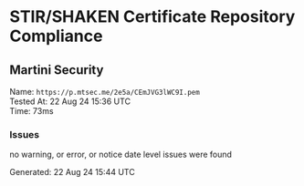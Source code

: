 # STIR/SHAKEN Certificate Repository Compliance

## Martini Security

Name: `https://p.mtsec.me/2e5a/CEmJVG3lWC9I.pem`\
Tested At: 22 Aug 24 15:36 UTC\
Time: 73ms

### Issues

no warning, or error, or notice date level issues were found

Generated: 22 Aug 24 15:44 UTC